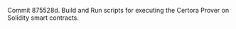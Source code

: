 Commit 875528d.                    Build and Run scripts for executing the Certora Prover on Solidity smart contracts.